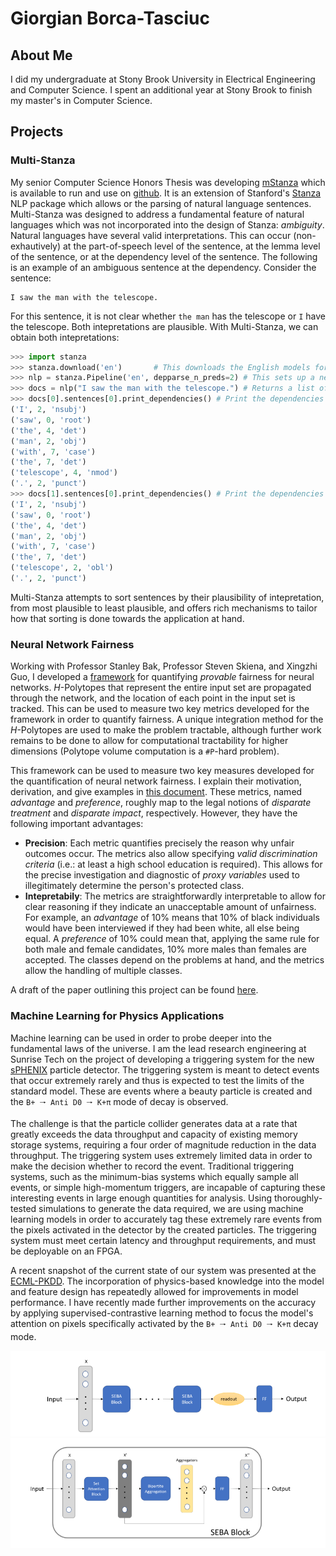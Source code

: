 # Giorgian Borca-Tasciuc

## About Me
I did my undergraduate at Stony Brook University in Electrical Engineering and Computer Science. I spent an additional year at Stony Brook to finish my master's in Computer Science.

## Projects

### Multi-Stanza
My senior Computer Science Honors Thesis was developing [mStanza](https://arxiv.org/abs/2208.03094) which is available to run and use on [github](https://github.com/giorgianb/multi-stanza). It is an extension of Stanford's [Stanza](https://github.com/stanfordnlp/stanza) NLP package which allows or the parsing of natural language sentences. Multi-Stanza was designed to address a fundamental feature of natural languages which was not incorporated into the design of Stanza: *ambiguity*. Natural languages have several valid interpretations. This can occur (non-exhautively) at the part-of-speech level of the sentence, at the lemma level of the sentence, or at the dependency level of the sentence. The following is an example of an ambiguous sentence at the dependency.
Consider the sentence:
````
I saw the man with the telescope.
````
For this sentence, it is not clear whether `the man` has the telescope or `I` have the telescope. Both intepretations are plausible. With Multi-Stanza, we can obtain both intepretations:
```python
>>> import stanza
>>> stanza.download('en')       # This downloads the English models for the neural pipeline
>>> nlp = stanza.Pipeline('en', depparse_n_preds=2) # This sets up a neural pipeline in English. It generates two results at the dependency parsing level.
>>> docs = nlp("I saw the man with the telescope.") # Returns a list of documents, each containing an interpretation of the sentence
>>> docs[0].sentences[0].print_dependencies() # Print the dependencies of the first interpretation. The man has the telescope
('I', 2, 'nsubj')
('saw', 0, 'root')
('the', 4, 'det')
('man', 2, 'obj')
('with', 7, 'case')
('the', 7, 'det')
('telescope', 4, 'nmod')
('.', 2, 'punct')
>>> docs[1].sentences[0].print_dependencies() # Print the dependencies of the second interpretation. I have the telescope!
('I', 2, 'nsubj')
('saw', 0, 'root')
('the', 4, 'det')
('man', 2, 'obj')
('with', 7, 'case')
('the', 7, 'det')
('telescope', 2, 'obl')
('.', 2, 'punct')
```

Multi-Stanza attempts to sort sentences by their plausibility of intepretation, from most plausible to least plausible, and offers rich mechanisms to tailor how that sorting is done towards the application at hand.


### Neural Network Fairness
Working with Professor Stanley Bak, Professor Steven Skiena, and Xingzhi Guo, I developed a [framework](https://github.com/giorgianb/nn_fairness) for quantifying *provable* fairness for neural networks. *H*-Polytopes that represent the entire input set are propagated through the network, and the location of each point in the input set is tracked. This can be used to measure two key metrics developed for the framework in order to quantify fairness. A unique integration method for the *H*-Polytopes are used to make the problem tractable, although further work remains to be done to allow for computational tractability for higher dimensions (Polytope volume computation is a `#P`-hard problem).

This framework can be used to measure two key measures developed for the quantification of neural network fairness. I explain their motivation, derivation, and give examples in [this document](https://github.com/giorgianb/giorgianb.github.io/blob/main/fairness-exploration.pdf). These metrics, named *advantage* and *preference*, roughly map to the legal notions of *disparate treatment* and *disparate impact*, respectively. However, they have the following important advantages:

- **Precision**: Each metric quantifies precisely the reason why unfair outcomes occur. The metrics also allow specifying *valid discrimination criteria* (i.e.: at least a high school education is required). This allows for the precise investigation and diagnostic of *proxy variables* used to illegitimately determine the person's protected class. 
- **Intepretabily**: The metrics are straightforwardly interpretable to allow for clear reasoning if they indicate an unacceptable amount of unfairness. For example, an *advantage* of 10% means that 10% of black individuals would have been interviewed if they had been white, all else being equal. A *preference* of 10% could mean that, applying the same rule for both male and female candidates, 10% more males than females are accepted. The classes depend on the problems at hand, and the metrics allow the handling of multiple classes.

A draft of the paper outlining this project can be found [here](https://github.com/giorgianb/giorgianb.github.io/blob/main/Provable_Fairness_for_Neural_Network_Models_using_Formal_Verification.pdf).

### Machine Learning for Physics Applications
Machine learning can be used in order to probe deeper into the fundamental laws of the universe. I am the lead research engineering at Sunrise Tech on the project of developing a triggering system for the new [sPHENIX](https://www.sphenix.bnl.gov/) particle detector. The triggering system is meant to detect events that occur extremely rarely and thus is expected to test the limits of the standard model. These are events  where a beauty particle is created and the `B+ 🠒 Anti D0 🠒 K+π` mode of decay is observed. 

The challenge is that the particle collider generates data at a rate that greatly exceeds the data throughput and capacity of existing memory storage systems, requiring a four order of magnitude reduction in the data throughput. The triggering system uses extremely limited data in order to make the decision whether to record the event. Traditional triggering systems, such as the minimum-bias systems which equally sample all events, or simple high-momentum triggers, are incapable of capturing these interesting events in large enough quantities for analysis. Using thoroughly-tested simulations to generate the data required, we are using machine learning models in order to accurately tag these extremely rare events from the pixels activated in the detector by the created particles. The triggering system must meet certain latency and throughput requirements, and must be deployable on an FPGA. 
 
A recent snapshot of the current state of our system was presented at the [ECML-PKDD](https://2022.ecmlpkdd.org/wp-content/uploads/2022/09/sub_1256.pdf). The incorporation of physics-based knowledge into the model and feature design has repeatedly allowed for improvements in model performance. I have recently made further improvements on the accuracy by applying supervised-contrastive learning method to focus the model's attention on pixels specifically activated by the `B+ 🠒 Anti D0 🠒 K+π` decay mode.

<img src="full_model.png">
<img src="seba_block.png">
